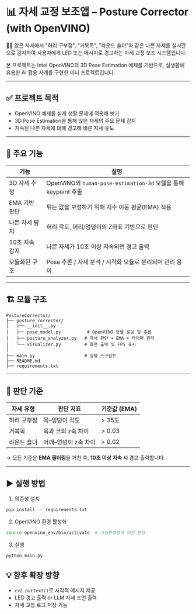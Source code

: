 # 📊 자세 교정 보조앱 – Posture Corrector (with OpenVINO)

🧘‍♀️ 앉은 자세에서 "허리 구부정", "거북목", "라운드 숄더"와 같은 나쁜 자세를 실시간으로 감지하여
사용자에게 LED 또는 메시지로 경고하는 자세 교정 보조 시스템입니다.

본 프로젝트는 Intel OpenVINO의 3D Pose Estimation 예제를 기반으로,
실생활에 유용한 AI 활용 사례를 구현한 미니 프로젝트입니다.

---

## ✅ 프로젝트 목적

- OpenVINO 예제를 실제 생활 문제에 적용해 보기
- 3D Pose Estimation을 통해 앉은 자세의 주요 문제 감지
- 지속된 나쁜 자세에 대해 경고해 바른 자세 유도

---

## 🧠 주요 기능

| 기능 | 설명 |
|------|------|
| 3D 자세 추정 | OpenVINO의 `human-pose-estimation-3d` 모델을 통해 keypoint 추출 |
| EMA 기반 판단 | 튀는 값을 보정하기 위해 지수 이동 평균(EMA) 적용 |
| 나쁜 자세 탐지 | 허리 각도, 머리/엉덩이의 Z좌표 기반으로 판단 |
| 10초 지속 감지 | 나쁜 자세가 10초 이상 지속되면 경고 출력 |
| 모듈화된 구조 | Pose 추론 / 자세 분석 / 시각화 모듈로 분리되어 관리 용이 |

---

## 🏗️ 모듈 구조

```
PostureCorrector/
├── posture_corrector/
│   ├── __init__.py
│   ├── pose_model.py          # OpenVINO 모델 로딩 및 추론
│   ├── posture_analyzer.py   # 자세 판단 + EMA + 타이머 관리
│   └── visualizer.py         # 화면 출력 및 FPS 표시
│
├── main.py                   # 실행 스크립트
├── README.md
├── requirements.txt
```

---

## 📏 판단 기준

| 자세 유형 | 판단 지표 | 기준값 (EMA) |
|-----------|-----------|----------------|
| 허리 구부정 | 목–엉덩이 각도 | > 35도 |
| 거북목 | 목과 코의 z축 차이 | > 0.03 |
| 라운드 숄더 | 어깨–엉덩이 z축 차이 | > 0.02 |

→ 모든 기준은 **EMA 필터링**을 거친 후, **10초 이상 지속 시** 경고 출력합니다.

---

## ▶️ 실행 방법

1. 의존성 설치
```bash
pip install -r requirements.txt
```

2. OpenVINO 환경 활성화
```bash
source openvino_env/bin/activate  # 가상환경명에 따른 변경
```

3. 실행
```bash
python main.py
```



## 💡 향후 확장 방향

- `cv2.putText()`로 시각적 메시지 제공
- LED 경고 출력 or LLM 자세 조언 출력
- 자세 교정 로그 저장 기능



